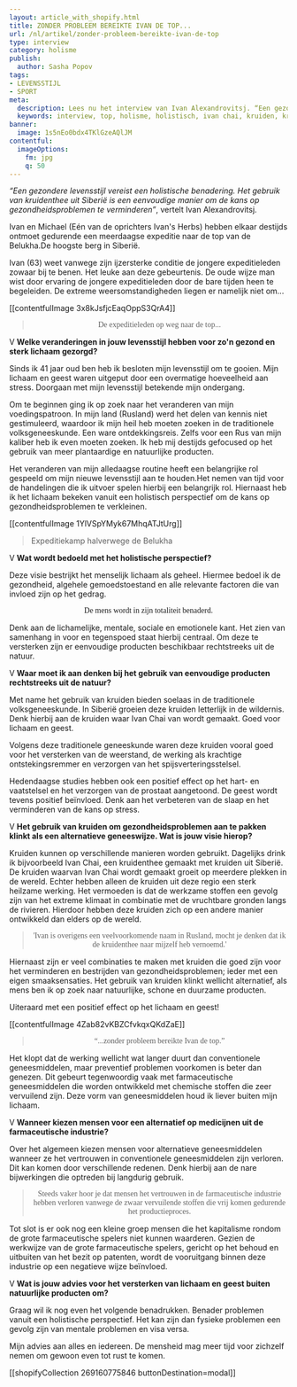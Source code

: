 ```yaml
---
layout: article_with_shopify.html
title: ZONDER PROBLEEM BEREIKTE IVAN DE TOP...
url: /nl/artikel/zonder-probleem-bereikte-ivan-de-top
type: interview
category: holisme
publish:
  author: Sasha Popov
tags:
- LEVENSSTIJL
- SPORT
meta:
  description: Lees nu het interview van Ivan Alexandrovitsj. “Een gezondere levensstijl vereist een holistische benadering.”, vertelt Ivan Alexandrovitsj.
  keywords: interview, top, holisme, holistisch, ivan chai, kruiden, kruidengeneeskunde, expeditie, voordelen, lichaam, geest, siberië, traditionele kruidengeneeskunde, eenvoudig, alledaags product, geneeskrachtige werking
banner:
  image: 1s5nEo0bdx4TKlGzeAQlJM
contentful:
  imageOptions:
    fm: jpg
    q: 50
---
```

_“Een gezondere levensstijl vereist een holistische benadering. Het gebruik van kruidenthee uit Siberië is een eenvoudige manier om de kans op gezondheidsproblemen te verminderen”_, vertelt Ivan Alexandrovitsj.

Ivan en Michael (Eén van de oprichters Ivan's Herbs) hebben elkaar destijds ontmoet gedurende een meerdaagse expeditie naar de top van de Belukha.De hoogste berg in Siberië.

Ivan (63) weet vanwege zijn ijzersterke conditie de jongere expeditieleden zowaar bij te benen. Het leuke aan deze gebeurtenis. De oude wijze man wist door ervaring de jongere expeditieleden door de bare tijden heen te begeleiden. De extreme weersomstandigheden liegen er namelijk niet om...

[[contentfulImage 3x8kJsfjcEaqOppS3QrA4]]
><p style="text-align: center; font-family:papyrus">De expeditieleden op weg naar de top...</p>

V **Welke veranderingen in jouw levensstijl hebben voor zo'n gezond en sterk lichaam gezorgd?**

Sinds ik 41 jaar oud ben heb ik besloten mijn levensstijl om te gooien. Mijn lichaam en geest waren uitgeput door een overmatige hoeveelheid aan stress. Doorgaan met mijn levensstijl betekende mijn ondergang.

Om te beginnen ging ik op zoek naar het veranderen van mijn voedingspatroon. In mijn land (Rusland) werd het delen van kennis niet gestimuleerd, waardoor ik mijn heil heb moeten zoeken in de traditionele volksgeneeskunde. Een ware ontdekkingsreis. Zelfs voor een Rus van mijn kaliber heb ik even moeten zoeken. Ik heb mij destijds gefocused op het gebruik van meer plantaardige en natuurlijke producten.

Het veranderen van mijn alledaagse routine heeft een belangrijke rol gespeeld om mijn nieuwe levensstijl aan te houden.Het nemen van tijd voor de handelingen die ik uitvoer spelen hierbij een belangrijk rol. Hiernaast heb ik het lichaam bekeken vanuit een holistisch perspectief om de kans op gezondheidsproblemen te verkleinen.

[[contentfulImage 1YlVSpYMyk67MhqATJtUrg]]
> Expeditiekamp halverwege de Belukha

V **Wat wordt bedoeld met het holistische perspectief?**

Deze visie bestrijkt het menselijk lichaam als geheel. Hiermee bedoel ik de gezondheid, algehele gemoedstoestand en alle relevante factoren die van invloed zijn op het gedrag.

<p style="text-align: center; font-family:papyrus">De mens wordt in zijn totaliteit benaderd.</p>

Denk aan de lichamelijke, mentale, sociale en emotionele kant. Het zien van samenhang in voor en tegenspoed staat hierbij centraal. Om deze te versterken zijn er eenvoudige producten beschikbaar rechtstreeks uit de natuur.

V **Waar moet ik aan denken bij het gebruik van eenvoudige producten rechtstreeks uit de natuur?**

Met name het gebruik van kruiden bieden soelaas in de traditionele volksgeneeskunde. In Siberië groeien deze kruiden letterlijk in de wildernis. Denk hierbij aan de kruiden waar Ivan Chai van wordt gemaakt. Goed voor lichaam en geest.

Volgens deze traditionele geneeskunde waren deze kruiden vooral goed voor het versterken van de weerstand, de werking als krachtige ontstekingsremmer en verzorgen van het spijsverteringsstelsel.

Hedendaagse studies hebben ook een positief effect op het hart- en vaatstelsel en het verzorgen van de prostaat aangetoond. De geest wordt tevens positief beïnvloed. Denk aan het verbeteren van de slaap en het verminderen van de kans op stress.

V **Het gebruik van kruiden om gezondheidsproblemen aan te pakken klinkt als een alternatieve geneeswijze. Wat is jouw visie hierop?**

Kruiden kunnen op verschillende manieren worden gebruikt. Dagelijks drink ik bijvoorbeeld Ivan Chai, een kruidenthee gemaakt met kruiden uit Siberië. De kruiden waarvan Ivan Chai wordt gemaakt groeit op meerdere plekken in de wereld. Echter hebben alleen de kruiden uit deze regio een sterk heilzame werking. Het vermoeden is dat de werkzame stoffen een gevolg zijn van het extreme klimaat in combinatie met de vruchtbare gronden langs de rivieren. Hierdoor hebben deze kruiden zich op een andere manier ontwikkeld dan elders op de wereld.

><p style="text-align: center; font-family:papyrus">'Ivan is overigens een veelvoorkomende naam in Rusland, mocht je denken dat ik de kruidenthee naar mijzelf heb vernoemd.'</p>

Hiernaast zijn er veel combinaties te maken met kruiden die goed zijn voor het verminderen en bestrijden van gezondheidsproblemen; ieder met een eigen smaaksensaties. Het gebruik van kruiden klinkt wellicht alternatief, als mens ben ik op zoek naar natuurlijke, schone en duurzame producten.

Uiteraard met een positief effect op het lichaam en geest!

[[contentfulImage 4Zab82vKBZCfvkqxQKdZaE]]
><p style="text-align: center; font-family:papyrus">“...zonder probleem bereikte Ivan de top.”</p>

Het klopt dat de werking wellicht wat langer duurt dan conventionele geneesmiddelen, maar preventief problemen voorkomen is beter dan genezen. Dit gebeurt tegenwoordig vaak met farmaceutische geneesmiddelen die worden ontwikkeld met chemische stoffen die zeer vervuilend zijn. Deze vorm van geneesmiddelen houd ik liever buiten mijn lichaam.

V **Wanneer kiezen mensen voor een alternatief op medicijnen uit de farmaceutische industrie?**

Over het algemeen kiezen mensen voor alternatieve geneesmiddelen wanneer ze het vertrouwen in conventionele geneesmiddelen zijn verloren. Dit kan komen door verschillende redenen. Denk hierbij aan de nare bijwerkingen die optreden bij langdurig gebruik.

><p style="text-align: center; font-family:papyrus">Steeds vaker hoor je dat mensen het vertrouwen in de farmaceutische industrie hebben verloren vanwege de zwaar vervuilende stoffen die vrij komen gedurende het productieproces.</p>

Tot slot is er ook nog een kleine groep mensen die het kapitalisme rondom de grote farmaceutische spelers niet kunnen waarderen. Gezien de werkwijze van de grote farmaceutische spelers, gericht op het behoud en uitbuiten van het bezit op patenten, wordt de vooruitgang binnen deze industrie op een negatieve wijze beïnvloed.

V **Wat is jouw advies voor het versterken van lichaam en geest buiten natuurlijke producten om?**

Graag wil ik nog even het volgende benadrukken. Benader problemen vanuit een holistische perspectief. Het kan zijn dan fysieke problemen een gevolg zijn van mentale problemen en visa versa.

Mijn advies aan alles en iedereen. De mensheid mag meer tijd voor zichzelf nemen om gewoon even tot rust te komen.

[[shopifyCollection 269160775846 buttonDestination=modal]]
